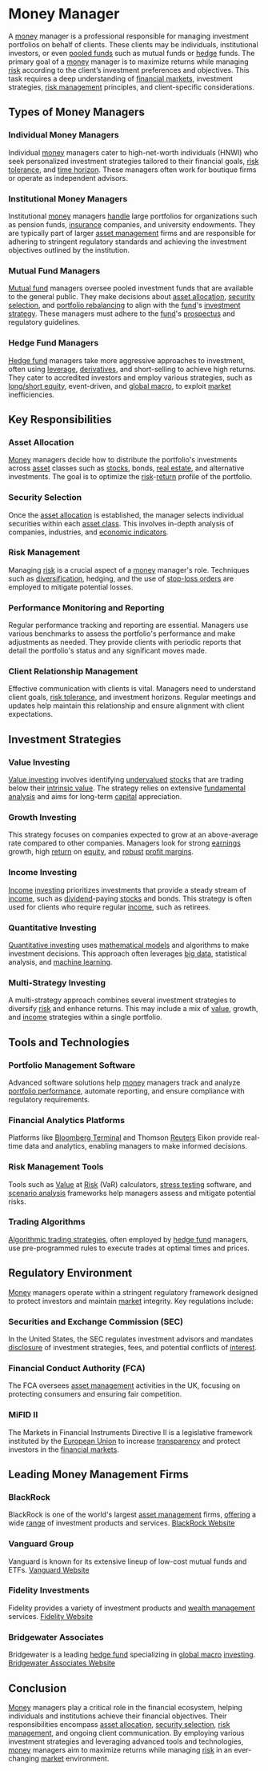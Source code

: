 # Money Manager

A [money](../m/money.md) manager is a professional responsible for managing investment portfolios on behalf of clients. These clients may be individuals, institutional investors, or even [pooled funds](../p/pooled_funds.md) such as mutual funds or [hedge](../h/hedge.md) funds. The primary goal of a [money](../m/money.md) manager is to maximize returns while managing [risk](../r/risk.md) according to the client’s investment preferences and objectives. This task requires a deep understanding of [financial markets](../f/financial_market.md), investment strategies, [risk management](../r/risk_management.md) principles, and client-specific considerations.

## Types of Money Managers

### Individual Money Managers

Individual [money](../m/money.md) managers cater to high-net-worth individuals (HNWI) who seek personalized investment strategies tailored to their financial goals, [risk tolerance](../r/risk_tolerance.md), and [time horizon](../t/time_horizon.md). These managers often work for boutique firms or operate as independent advisors.

### Institutional Money Managers

Institutional [money](../m/money.md) managers [handle](../h/handle.md) large portfolios for organizations such as pension funds, [insurance](../i/insurance.md) companies, and university endowments. They are typically part of larger [asset management](../a/asset_management.md) firms and are responsible for adhering to stringent regulatory standards and achieving the investment objectives outlined by the institution.

### Mutual Fund Managers

[Mutual fund](../m/mutual_fund.md) managers oversee pooled investment funds that are available to the general public. They make decisions about [asset allocation](../a/asset_allocation.md), [security selection](../s/security_selection.md), and [portfolio rebalancing](../p/portfolio_rebalancing.md) to align with the [fund](../f/fund.md)'s [investment strategy](../i/investment_strategy.md). These managers must adhere to the [fund](../f/fund.md)'s [prospectus](../p/prospectus.md) and regulatory guidelines.

### Hedge Fund Managers

[Hedge fund](../h/hedge_fund.md) managers take more aggressive approaches to investment, often using [leverage](../l/leverage.md), [derivatives](../d/derivatives.md), and short-selling to achieve high returns. They cater to accredited investors and employ various strategies, such as [long/short equity](../l/long_short_equity.md), event-driven, and [global macro](../g/global_macro.md), to exploit [market](../m/market.md) inefficiencies.

## Key Responsibilities

### Asset Allocation

[Money](../m/money.md) managers decide how to distribute the portfolio's investments across [asset](../a/asset.md) classes such as [stocks](../s/stock.md), bonds, [real estate](../r/real_estate.md), and alternative investments. The goal is to optimize the [risk](../r/risk.md)-[return](../r/return.md) profile of the portfolio.

### Security Selection

Once the [asset allocation](../a/asset_allocation.md) is established, the manager selects individual securities within each [asset class](../a/asset_class.md). This involves in-depth analysis of companies, industries, and [economic indicators](../e/economic_indicators.md).

### Risk Management

Managing [risk](../r/risk.md) is a crucial aspect of a [money](../m/money.md) manager's role. Techniques such as [diversification](../d/diversification.md), hedging, and the use of [stop-loss orders](../s/stop-loss_orders.md) are employed to mitigate potential losses.

### Performance Monitoring and Reporting

Regular performance tracking and reporting are essential. Managers use various benchmarks to assess the portfolio's performance and make adjustments as needed. They provide clients with periodic reports that detail the portfolio's status and any significant moves made.

### Client Relationship Management

Effective communication with clients is vital. Managers need to understand client goals, [risk tolerance](../r/risk_tolerance.md), and investment horizons. Regular meetings and updates help maintain this relationship and ensure alignment with client expectations.

## Investment Strategies

### Value Investing

[Value investing](../v/value_investing.md) involves identifying [undervalued](../u/undervalued.md) [stocks](../s/stock.md) that are trading below their [intrinsic value](../i/intrinsic_value.md). The strategy relies on extensive [fundamental analysis](../f/fundamental_analysis.md) and aims for long-term [capital](../c/capital.md) appreciation.

### Growth Investing

This strategy focuses on companies expected to grow at an above-average rate compared to other companies. Managers look for strong [earnings](../e/earnings.md) growth, high [return](../r/return.md) on [equity](../e/equity.md), and [robust](../r/robust.md) [profit margins](../p/profit_margins_in_trading.md).

### Income Investing

[Income](../i/income.md) [investing](../i/investing.md) prioritizes investments that provide a steady stream of [income](../i/income.md), such as [dividend](../d/dividend.md)-paying [stocks](../s/stock.md) and bonds. This strategy is often used for clients who require regular [income](../i/income.md), such as retirees.

### Quantitative Investing

[Quantitative investing](../q/quantitative_investing.md) uses [mathematical models](../m/mathematical_models_in_trading.md) and algorithms to make investment decisions. This approach often leverages [big data](../b/big_data_in_trading.md), statistical analysis, and [machine learning](../m/machine_learning.md).

### Multi-Strategy Investing

A multi-strategy approach combines several investment strategies to diversify [risk](../r/risk.md) and enhance returns. This may include a mix of [value](../v/value.md), growth, and [income](../i/income.md) strategies within a single portfolio.

## Tools and Technologies

### Portfolio Management Software

Advanced software solutions help [money](../m/money.md) managers track and analyze [portfolio performance](../p/portfolio_performance.md), automate reporting, and ensure compliance with regulatory requirements.

### Financial Analytics Platforms

Platforms like [Bloomberg Terminal](../b/bloomberg_terminal.md) and Thomson [Reuters](../r/reuters.md) Eikon provide real-time data and analytics, enabling managers to make informed decisions.

### Risk Management Tools

Tools such as [Value](../v/value.md) at [Risk](../r/risk.md) (VaR) calculators, [stress testing](../s/stress_testing.md) software, and [scenario analysis](../s/scenario_analysis.md) frameworks help managers assess and mitigate potential risks.

### Trading Algorithms

[Algorithmic trading strategies](../a/algorithmic_trading_strategies.md), often employed by [hedge fund](../h/hedge_fund.md) managers, use pre-programmed rules to execute trades at optimal times and prices.

## Regulatory Environment

[Money](../m/money.md) managers operate within a stringent regulatory framework designed to protect investors and maintain [market](../m/market.md) integrity. Key regulations include:

### Securities and Exchange Commission (SEC)

In the United States, the SEC regulates investment advisors and mandates [disclosure](../d/disclosure.md) of investment strategies, fees, and potential conflicts of [interest](../i/interest.md).

### Financial Conduct Authority (FCA)

The FCA oversees [asset management](../a/asset_management.md) activities in the UK, focusing on protecting consumers and ensuring fair competition.

### MiFID II

The Markets in Financial Instruments Directive II is a legislative framework instituted by the [European Union](../e/european_union_(eu).md) to increase [transparency](../t/transparency.md) and protect investors in the [financial markets](../f/financial_market.md).

## Leading Money Management Firms

### BlackRock

BlackRock is one of the world's largest [asset management](../a/asset_management.md) firms, [offering](../o/offering.md) a wide [range](../r/range.md) of investment products and services. [BlackRock Website](https://www.blackrock.com)

### Vanguard Group

Vanguard is known for its extensive lineup of low-cost mutual funds and ETFs. [Vanguard Website](https://www.vanguard.com)

### Fidelity Investments

Fidelity provides a variety of investment products and [wealth management](../w/wealth_management.md) services. [Fidelity Website](https://www.fidelity.com)

### Bridgewater Associates

Bridgewater is a leading [hedge fund](../h/hedge_fund.md) specializing in [global macro](../g/global_macro.md) [investing](../i/investing.md). [Bridgewater Associates Website](https://www.bridgewater.com)

## Conclusion

[Money](../m/money.md) managers play a critical role in the financial ecosystem, helping individuals and institutions achieve their financial objectives. Their responsibilities encompass [asset allocation](../a/asset_allocation.md), [security selection](../s/security_selection.md), [risk management](../r/risk_management.md), and ongoing client communication. By employing various investment strategies and leveraging advanced tools and technologies, [money](../m/money.md) managers aim to maximize returns while managing [risk](../r/risk.md) in an ever-changing [market](../m/market.md) environment.